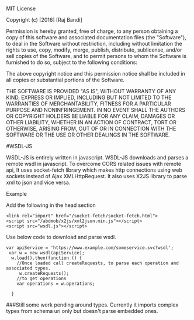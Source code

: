 MIT License

Copyright (c) [2016] [Raj Bandi]

Permission is hereby granted, free of charge, to any person obtaining a copy
of this software and associated documentation files (the "Software"), to deal
in the Software without restriction, including without limitation the rights
to use, copy, modify, merge, publish, distribute, sublicense, and/or sell
copies of the Software, and to permit persons to whom the Software is
furnished to do so, subject to the following conditions:

The above copyright notice and this permission notice shall be included in all
copies or substantial portions of the Software.

THE SOFTWARE IS PROVIDED "AS IS", WITHOUT WARRANTY OF ANY KIND, EXPRESS OR
IMPLIED, INCLUDING BUT NOT LIMITED TO THE WARRANTIES OF MERCHANTABILITY,
FITNESS FOR A PARTICULAR PURPOSE AND NONINFRINGEMENT. IN NO EVENT SHALL THE
AUTHORS OR COPYRIGHT HOLDERS BE LIABLE FOR ANY CLAIM, DAMAGES OR OTHER
LIABILITY, WHETHER IN AN ACTION OF CONTRACT, TORT OR OTHERWISE, ARISING FROM,
OUT OF OR IN CONNECTION WITH THE SOFTWARE OR THE USE OR OTHER DEALINGS IN THE
SOFTWARE.

#WSDL-JS

WSDL-JS is entirely written in javascript. WSDL-JS downloads and parses a remote wsdl in javascript. To overcome CORS related issues with remote api, It uses socket-fetch library which makes http connections using web sockets instead of Ajax XMLHttpRequest. It also uses X2JS library to parse xml to json and vice versa. 

Example

Add the following in the head section
```
<link rel="import" href="/socket-fetch/socket-fetch.html">
<script src="/abdmob/x2js/xml2json.min.js"></script>
<script src="wsdl.js"></script>
```
Use below code to download and parse wsdl. 
```
var apiService = 'https://www.example.com/someservice.svc?wsdl';
 var w = new wsdl(apiService);
  w.load().then(function () {
    //Once loaded call createRequests, to parse each operation and associated types.
     w.createRequests();
    //to get operations
    var operations = w.operations;
                
  }
```

###Still some work pending around types. Currently it imports complex types from schema uri only but doesn't parse embedded ones. 


